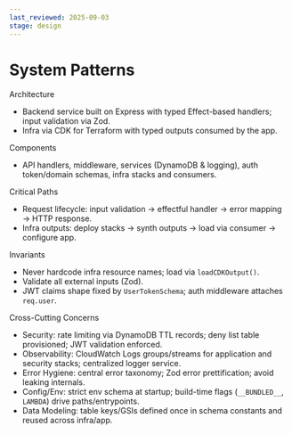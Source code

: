 ```yaml
---
last_reviewed: 2025-09-03
stage: design
---
```


# System Patterns

Architecture
- Backend service built on Express with typed Effect-based handlers; input validation via Zod.
- Infra via CDK for Terraform with typed outputs consumed by the app.

Components
- API handlers, middleware, services (DynamoDB & logging), auth token/domain schemas, infra stacks and consumers.

Critical Paths
- Request lifecycle: input validation → effectful handler → error mapping → HTTP response.
- Infra outputs: deploy stacks → synth outputs → load via consumer → configure app.

Invariants
- Never hardcode infra resource names; load via `loadCDKOutput()`.
- Validate all external inputs (Zod).
- JWT claims shape fixed by `UserTokenSchema`; auth middleware attaches `req.user`.

Cross-Cutting Concerns
- Security: rate limiting via DynamoDB TTL records; deny list table provisioned; JWT validation enforced.
- Observability: CloudWatch Logs groups/streams for application and security stacks; centralized logger service.
- Error Hygiene: central error taxonomy; Zod error prettification; avoid leaking internals.
- Config/Env: strict env schema at startup; build-time flags (`__BUNDLED__`, `LAMBDA`) drive paths/entrypoints.
- Data Modeling: table keys/GSIs defined once in schema constants and reused across infra/app.
